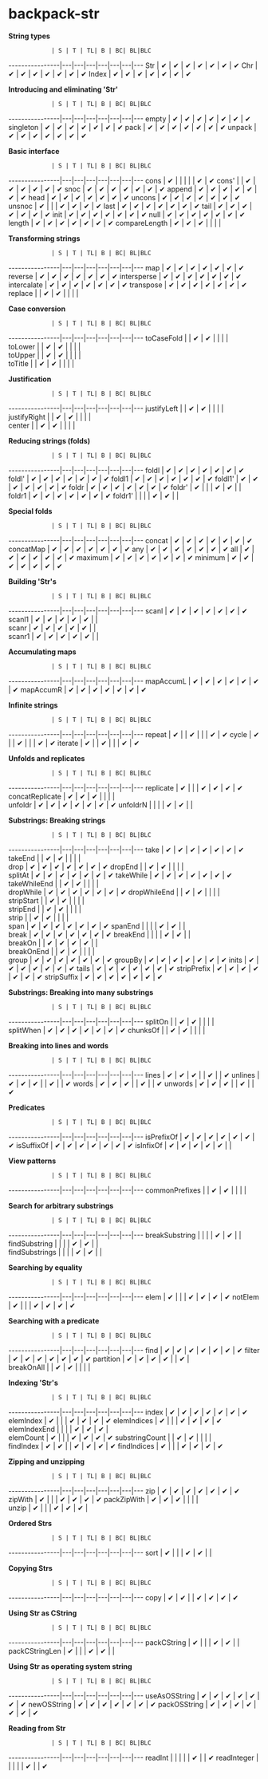 # backpack-str

**String types**

                | S | T | TL| B | BC| BL|BLC
----------------|---|---|---|---|---|---|---
Str             | ✔ | ✔ | ✔ | ✔ | ✔ | ✔ | ✔
Chr             | ✔ | ✔ | ✔ | ✔ | ✔ | ✔ | ✔
Index           | ✔ | ✔ | ✔ | ✔ | ✔ | ✔ | ✔

**Introducing and eliminating 'Str'**

                | S | T | TL| B | BC| BL|BLC
----------------|---|---|---|---|---|---|---
empty           | ✔ | ✔ | ✔ | ✔ | ✔ | ✔ | ✔
singleton       | ✔ | ✔ | ✔ | ✔ | ✔ | ✔ | ✔
pack            | ✔ | ✔ | ✔ | ✔ | ✔ | ✔ | ✔
unpack          | ✔ | ✔ | ✔ | ✔ | ✔ | ✔ | ✔

**Basic interface**

                | S | T | TL| B | BC| BL|BLC
----------------|---|---|---|---|---|---|---
cons            | ✔ |   |   |   |   | ✔ | ✔
cons'           |   | ✔ | ✔ | ✔ | ✔ | ✔ | ✔
snoc            | ✔ | ✔ | ✔ | ✔ | ✔ | ✔ | ✔
append          | ✔ | ✔ | ✔ | ✔ | ✔ | ✔ | ✔
head            | ✔ | ✔ | ✔ | ✔ | ✔ | ✔ | ✔
uncons          | ✔ | ✔ | ✔ | ✔ | ✔ | ✔ | ✔
unsnoc          | ✔ |   |   | ✔ | ✔ | ✔ | ✔
last            | ✔ | ✔ | ✔ | ✔ | ✔ | ✔ | ✔
tail            | ✔ | ✔ | ✔ | ✔ | ✔ | ✔ | ✔
init            | ✔ | ✔ | ✔ | ✔ | ✔ | ✔ | ✔
null            | ✔ | ✔ | ✔ | ✔ | ✔ | ✔ | ✔
length          | ✔ | ✔ | ✔ | ✔ | ✔ | ✔ | ✔
compareLength   | ✔ | ✔ | ✔ |   |   |   |  

**Transforming strings**

                | S | T | TL| B | BC| BL|BLC
----------------|---|---|---|---|---|---|---
map             | ✔ | ✔ | ✔ | ✔ | ✔ | ✔ | ✔
reverse         | ✔ | ✔ | ✔ | ✔ | ✔ | ✔ | ✔
intersperse     | ✔ | ✔ | ✔ | ✔ | ✔ | ✔ | ✔
intercalate     | ✔ | ✔ | ✔ | ✔ | ✔ | ✔ | ✔
transpose       | ✔ | ✔ | ✔ | ✔ | ✔ | ✔ | ✔
replace         |   | ✔ | ✔ |   |   |   |  

**Case conversion**

                | S | T | TL| B | BC| BL|BLC
----------------|---|---|---|---|---|---|---
toCaseFold      |   | ✔ | ✔ |   |   |   |  
toLower         |   | ✔ | ✔ |   |   |   |  
toUpper         |   | ✔ | ✔ |   |   |   |  
toTitle         |   | ✔ | ✔ |   |   |   |  

**Justification**

                | S | T | TL| B | BC| BL|BLC
----------------|---|---|---|---|---|---|---
justifyLeft     |   | ✔ | ✔ |   |   |   |  
justifyRight    |   | ✔ | ✔ |   |   |   |  
center          |   | ✔ | ✔ |   |   |   |  

**Reducing strings (folds)**

                | S | T | TL| B | BC| BL|BLC
----------------|---|---|---|---|---|---|---
foldl           | ✔ | ✔ | ✔ | ✔ | ✔ | ✔ | ✔
foldl'          | ✔ | ✔ | ✔ | ✔ | ✔ | ✔ | ✔
foldl1          | ✔ | ✔ | ✔ | ✔ | ✔ | ✔ | ✔
foldl1'         | ✔ | ✔ | ✔ | ✔ | ✔ | ✔ | ✔
foldr           | ✔ | ✔ | ✔ | ✔ | ✔ | ✔ | ✔
foldr'          | ✔ |   |   | ✔ | ✔ |   |  
foldr1          | ✔ | ✔ | ✔ | ✔ | ✔ | ✔ | ✔
foldr1'         |   |   |   | ✔ | ✔ |   |  

**Special folds**

                | S | T | TL| B | BC| BL|BLC
----------------|---|---|---|---|---|---|---
concat          | ✔ | ✔ | ✔ | ✔ | ✔ | ✔ | ✔
concatMap       | ✔ | ✔ | ✔ | ✔ | ✔ | ✔ | ✔
any             | ✔ | ✔ | ✔ | ✔ | ✔ | ✔ | ✔
all             | ✔ | ✔ | ✔ | ✔ | ✔ | ✔ | ✔
maximum         | ✔ | ✔ | ✔ | ✔ | ✔ | ✔ | ✔
minimum         | ✔ | ✔ | ✔ | ✔ | ✔ | ✔ | ✔

**Building 'Str's**

                | S | T | TL| B | BC| BL|BLC
----------------|---|---|---|---|---|---|---
scanl           | ✔ | ✔ | ✔ | ✔ | ✔ | ✔ | ✔
scanl1          | ✔ | ✔ | ✔ | ✔ | ✔ |   |  
scanr           | ✔ | ✔ | ✔ | ✔ | ✔ |   |  
scanr1          | ✔ | ✔ | ✔ | ✔ | ✔ |   |  

**Accumulating maps**

                | S | T | TL| B | BC| BL|BLC
----------------|---|---|---|---|---|---|---
mapAccumL       | ✔ | ✔ | ✔ | ✔ | ✔ | ✔ | ✔
mapAccumR       | ✔ | ✔ | ✔ | ✔ | ✔ | ✔ | ✔

**Infinite strings**

                | S | T | TL| B | BC| BL|BLC
----------------|---|---|---|---|---|---|---
repeat          | ✔ |   | ✔ |   |   | ✔ | ✔
cycle           | ✔ |   | ✔ |   |   | ✔ | ✔
iterate         | ✔ |   | ✔ |   |   | ✔ | ✔

**Unfolds and replicates**

                | S | T | TL| B | BC| BL|BLC
----------------|---|---|---|---|---|---|---
replicate       | ✔ |   |   | ✔ | ✔ | ✔ | ✔
concatReplicate | ✔ | ✔ | ✔ |   |   |   |  
unfoldr         | ✔ | ✔ | ✔ | ✔ | ✔ | ✔ | ✔
unfoldrN        |   |   |   | ✔ | ✔ |   |  

**Substrings: Breaking strings**

                | S | T | TL| B | BC| BL|BLC
----------------|---|---|---|---|---|---|---
take            | ✔ | ✔ | ✔ | ✔ | ✔ | ✔ | ✔
takeEnd         |   | ✔ | ✔ |   |   |   |  
drop            | ✔ | ✔ | ✔ | ✔ | ✔ | ✔ | ✔
dropEnd         |   | ✔ | ✔ |   |   |   |  
splitAt         | ✔ | ✔ | ✔ | ✔ | ✔ | ✔ | ✔
takeWhile       | ✔ | ✔ | ✔ | ✔ | ✔ | ✔ | ✔
takeWhileEnd    |   | ✔ | ✔ |   |   |   |  
dropWhile       | ✔ | ✔ | ✔ | ✔ | ✔ | ✔ | ✔
dropWhileEnd    |   | ✔ | ✔ |   |   |   |  
stripStart      |   | ✔ | ✔ |   |   |   |  
stripEnd        |   | ✔ | ✔ |   |   |   |  
strip           |   | ✔ | ✔ |   |   |   |  
span            | ✔ | ✔ | ✔ | ✔ | ✔ | ✔ | ✔
spanEnd         |   |   |   | ✔ | ✔ |   |  
break           | ✔ | ✔ | ✔ | ✔ | ✔ | ✔ | ✔
breakEnd        |   |   |   | ✔ | ✔ |   |  
breakOn         |   | ✔ | ✔ | ✔ | ✔ |   |  
breakOnEnd      |   | ✔ | ✔ |   |   |   |  
group           | ✔ | ✔ | ✔ | ✔ | ✔ | ✔ | ✔
groupBy         | ✔ | ✔ | ✔ | ✔ | ✔ | ✔ | ✔
inits           | ✔ | ✔ | ✔ | ✔ | ✔ | ✔ | ✔
tails           | ✔ | ✔ | ✔ | ✔ | ✔ | ✔ | ✔
stripPrefix     | ✔ | ✔ | ✔ | ✔ | ✔ | ✔ | ✔
stripSuffix     | ✔ | ✔ | ✔ | ✔ | ✔ | ✔ | ✔

**Substrings: Breaking into many substrings**

                | S | T | TL| B | BC| BL|BLC
----------------|---|---|---|---|---|---|---
splitOn         |   | ✔ | ✔ |   |   |   |  
splitWhen       | ✔ | ✔ | ✔ | ✔ | ✔ | ✔ | ✔
chunksOf        |   | ✔ | ✔ |   |   |   |  

**Breaking into lines and words**

                | S | T | TL| B | BC| BL|BLC
----------------|---|---|---|---|---|---|---
lines           | ✔ | ✔ | ✔ |   | ✔ |   | ✔
unlines         | ✔ | ✔ | ✔ |   | ✔ |   | ✔
words           | ✔ | ✔ | ✔ |   | ✔ |   | ✔
unwords         | ✔ | ✔ | ✔ |   | ✔ |   | ✔

**Predicates**

                | S | T | TL| B | BC| BL|BLC
----------------|---|---|---|---|---|---|---
isPrefixOf      | ✔ | ✔ | ✔ | ✔ | ✔ | ✔ | ✔
isSuffixOf      | ✔ | ✔ | ✔ | ✔ | ✔ | ✔ | ✔
isInfixOf       | ✔ | ✔ | ✔ | ✔ | ✔ |   |  

**View patterns**

                | S | T | TL| B | BC| BL|BLC
----------------|---|---|---|---|---|---|---
commonPrefixes  |   | ✔ | ✔ |   |   |   |  

**Search for arbitrary substrings**

                | S | T | TL| B | BC| BL|BLC
----------------|---|---|---|---|---|---|---
breakSubstring  |   |   |   | ✔ | ✔ |   |  
findSubstring   |   |   |   | ✔ | ✔ |   |  
findSubstrings  |   |   |   | ✔ | ✔ |   |  

**Searching by equality**

                | S | T | TL| B | BC| BL|BLC
----------------|---|---|---|---|---|---|---
elem            | ✔ |   |   | ✔ | ✔ | ✔ | ✔
notElem         | ✔ |   |   | ✔ | ✔ | ✔ | ✔

**Searching with a predicate**

                | S | T | TL| B | BC| BL|BLC
----------------|---|---|---|---|---|---|---
find            | ✔ | ✔ | ✔ | ✔ | ✔ | ✔ | ✔
filter          | ✔ | ✔ | ✔ | ✔ | ✔ | ✔ | ✔
partition       | ✔ | ✔ | ✔ | ✔ |   | ✔ |  
breakOnAll      |   | ✔ | ✔ |   |   |   |  

**Indexing 'Str's**

                | S | T | TL| B | BC| BL|BLC
----------------|---|---|---|---|---|---|---
index           | ✔ | ✔ | ✔ | ✔ | ✔ | ✔ | ✔
elemIndex       | ✔ |   |   | ✔ | ✔ | ✔ | ✔
elemIndices     | ✔ |   |   | ✔ | ✔ | ✔ | ✔
elemIndexEnd    |   |   |   | ✔ | ✔ | ✔ |  
elemCount       | ✔ |   |   | ✔ | ✔ | ✔ | ✔
substringCount  |   | ✔ | ✔ |   |   |   |  
findIndex       | ✔ | ✔ |   | ✔ | ✔ | ✔ | ✔
findIndices     | ✔ |   |   | ✔ | ✔ | ✔ | ✔

**Zipping and unzipping**

                | S | T | TL| B | BC| BL|BLC
----------------|---|---|---|---|---|---|---
zip             | ✔ | ✔ | ✔ | ✔ | ✔ | ✔ | ✔
zipWith         | ✔ |   |   | ✔ | ✔ | ✔ | ✔
packZipWith     | ✔ | ✔ | ✔ |   |   |   |  
unzip           | ✔ |   |   | ✔ | ✔ | ✔ |  

**Ordered Strs**

                | S | T | TL| B | BC| BL|BLC
----------------|---|---|---|---|---|---|---
sort            | ✔ |   |   | ✔ | ✔ |   |  

**Copying Strs**

                | S | T | TL| B | BC| BL|BLC
----------------|---|---|---|---|---|---|---
copy            | ✔ | ✔ |   | ✔ | ✔ | ✔ | ✔

**Using Str as CString**

                | S | T | TL| B | BC| BL|BLC
----------------|---|---|---|---|---|---|---
packCString     | ✔ |   |   | ✔ | ✔ |   |  
packCStringLen  | ✔ |   |   | ✔ | ✔ |   |  

**Using Str as operating system string**

                | S | T | TL| B | BC| BL|BLC
----------------|---|---|---|---|---|---|---
useAsOSString   | ✔ | ✔ | ✔ | ✔ | ✔ | ✔ | ✔
newOSString     | ✔ | ✔ | ✔ | ✔ | ✔ | ✔ | ✔
packOSString    | ✔ | ✔ | ✔ | ✔ | ✔ | ✔ | ✔

**Reading from Str**

                | S | T | TL| B | BC| BL|BLC
----------------|---|---|---|---|---|---|---
readInt         |   |   |   |   | ✔ |   | ✔
readInteger     |   |   |   |   | ✔ |   | ✔
